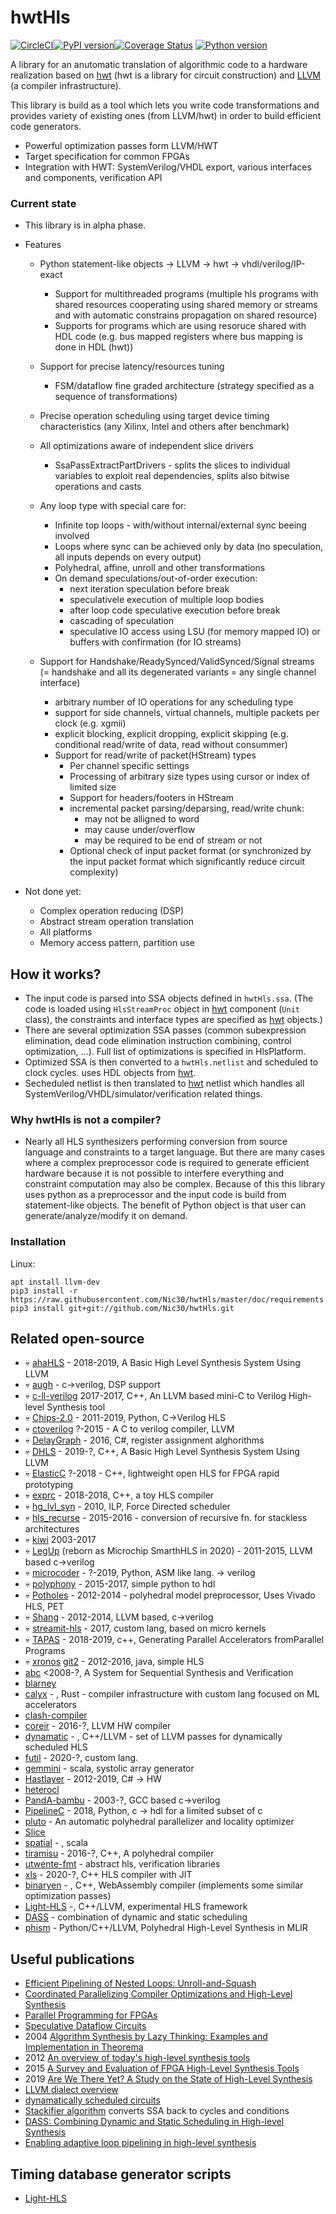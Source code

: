 # hwtHls

[![CircleCI](https://circleci.com/gh/Nic30/hwtHls/tree/master.svg?style=svg)](https://circleci.com/gh/Nic30/hwtHls/tree/master)[![PyPI version](https://badge.fury.io/py/hwtHls.svg)](http://badge.fury.io/py/hwtHls)[![Coverage Status](https://coveralls.io/repos/github/Nic30/hwtHls/badge.svg?branch=master)](https://coveralls.io/github/Nic30/hwtHls?branch=master)
[![Python version](https://img.shields.io/pypi/pyversions/hwtHls.svg)](https://img.shields.io/pypi/pyversions/hwtHls.svg)


A library for an anutomatic translation of algorithmic code to a hardware realization
based on [hwt](https://github.com/Nic30/hwt) (hwt is a library for circuit construction) and
[LLVM](https://llvm.org/) (a compiler infrastructure).

This library is build as a tool which lets you write code transformations
and provides variety of existing ones (from LLVM/hwt) in order to build efficient code generators.

* Powerful optimization passes form LLVM/HWT
* Target specification for common FPGAs
* Integration with HWT: SystemVerilog/VHDL export, various interfaces and components, verification API


### Current state

* This library is in alpha phase.

* Features
  * Python statement-like objects -> LLVM -> hwt -> vhdl/verilog/IP-exact
    * Support for multithreaded programs
      (multiple hls programs with shared resources cooperating using shared memory or streams and
       with automatic constrains propagation on shared resource)
    * Supports for programs which are using resoruce shared with HDL code
     (e.g. bus mapped registers where bus mapping is done in HDL (hwt))

  * Support for precise latency/resources tuning
    * FSM/dataflow fine graded architecture
     (strategy specified as a sequence of transformations)

  * Precise operation scheduling using target device timing characteristics (any Xilinx, Intel and others after benchmark)

  * All optimizations aware of independent slice drivers
    * SsaPassExtractPartDrivers - splits the slices to individual variables to exploit real dependencies, splits also bitwise operations and casts

  * Any loop type with special care for:
    * Infinite top loops - with/without internal/external sync beeing involved
    * Loops where sync can be achieved only by data (no speculation, all inputs depends on every output)
    * Polyhedral, affine, unroll and other transformations
    * On demand speculations/out-of-order execution:
        * next iteration speculation before break
        * speculativele execution of multiple loop bodies
        * after loop code speculative execution before break
        * cascading of speculation
        * speculative IO access using LSU (for memory mapped IO) or buffers with confirmation (for IO streams)

  * Support for Handshake/ReadySynced/ValidSynced/Signal streams
    (= handshake and all its degenerated variants = any single channel interface)
    * arbitrary number of IO operations for any scheduling type
    * support for side channels, virtual channels, multiple packets per clock
      (e.g. xgmii)
    * explicit blocking, explicit dropping, explicit skipping
      (e.g. conditional read/write of data, read without consummer)
    * Support for read/write of packet(HStream) types
      * Per channel specific settings
      * Processing of arbitrary size types using cursor or index of limited size
      * Support for headers/footers in HStream
      * incremental packet parsing/deparsing, read/write chunk:
        * may not be alligned to word
        * may cause under/overflow
        * may be required to be end of stream or not
      * Optional check of input packet format
        (or synchronized by the input packet format which significantly reduce circuit complexity)


* Not done yet:
  * Complex operation reducing (DSP)
  * Abstract stream operation translation
  * All platforms
  * Memory access pattern, partition use


## How it works?

* The input code is parsed into SSA objects defined in `hwtHls.ssa`.
  (The code is loaded using `HlsStreamProc` object in [hwt](https://github.com/Nic30/hwt) component (`Unit` class),
   the constraints and interface types are specified as [hwt](https://github.com/Nic30/hwt) objects.)
* There are several optimization SSA passes (common subexpression elimination, dead code elimination
  instruction combining, control optimization, ...). Full list of optimizations is specified in HlsPlatform.
* Optimized SSA is then converted to a `hwtHls.netlist` and scheduled to clock cycles.
  uses HDL objects from [hwt](https://github.com/Nic30/hwt).
* Secheduled netlist is then translated to [hwt](https://github.com/Nic30/hwt) netlist which handles all SystemVerilog/VHDL/simulator/verification related things.


### Why hwtHls is not a compiler?

* Nearly all HLS synthesizers performing conversion from source language and constraints to a target language.
  But there are many cases where a complex preprocessor code is required to generate efficient hardware because
  it is not possible to interfere everything and constraint computation may also be complex.
  Because of this this library uses python as a preprocessor and the input code is build from statement-like objects.
  The benefit of Python object is that user can generate/analyze/modify it on demand.


### Installation

Linux:
```
apt install llvm-dev
pip3 install -r https://raw.githubusercontent.com/Nic30/hwtHls/master/doc/requirements.txt
pip3 install git+git://github.com/Nic30/hwtHls.git
```



## Related open-source
* :skull: [ahaHLS](https://github.com/dillonhuff/ahaHLS) - 2018-2019, A Basic High Level Synthesis System Using LLVM
* :skull: [augh](http://tima.imag.fr/sls/research-projects/augh/) - c->verilog, DSP support
* :skull: [c-ll-verilog](https://github.com/sabbaghm/c-ll-verilog) 2017-2017, C++, An LLVM based mini-C to Verilog High-level Synthesis tool
* :skull: [Chips-2.0](https://github.com/dawsonjon/Chips-2.0) - 2011-2019, Python, C->Verilog HLS
* :skull: [ctoverilog](https://github.com/udif/ctoverilog) ?-2015 - A C to verilog compiler, LLVM
* :skull: [DelayGraph](https://github.com/ni/DelayGraph) - 2016, C#, register assignment alghorithms
* :skull: [DHLS](https://github.com/dillonhuff/DHLS) - 2019-?, C++, A Basic High Level Synthesis System Using LLVM
* :skull: [ElasticC](https://github.com/daveshah1/ElasticC)  ?-2018 - C++, lightweight open HLS for FPGA rapid prototyping
* :skull: [exprc](https://github.com/n-nez/exprc) - 2018-2018, C++, a toy HLS compiler
* :skull: [hg_lvl_syn](https://github.com/funningboy/hg_lvl_syn) - 2010, ILP, Force Directed scheduler
* :skull: [hls_recurse](https://github.com/m8pple/hls_recurse) - 2015-2016 - conversion of recursive fn. for stackless architectures
* :skull: [kiwi](https://www.cl.cam.ac.uk/~djg11/kiwi/) 2003-2017
* :skull: [LegUp](http://legup.eecg.utoronto.ca/) (reborn as Microchip SmarthHLS in 2020) - 2011-2015, LLVM based c->verilog
* :skull: [microcoder](https://github.com/ben-marshall/microcoder) - ?-2019, Python, ASM like lang. -> verilog
* :skull: [polyphony](https://github.com/ktok07b6/polyphony) - 2015-2017, simple python to hdl
* :skull: [Potholes](https://github.com/SamuelBayliss/Potholes) - 2012-2014 - polyhedral model preprocessor, Uses Vivado HLS, PET
* :skull: [Shang](https://github.com/etherzhhb/Shang) - 2012-2014, LLVM based, c->verilog
* :skull: [streamit-hls](https://github.com/stenzek/streamit-hls) - 2017, custom lang, based on micro kernels
* :skull: [TAPAS](https://github.com/sfu-arch/TAPAS) - 2018-2019, c++, Generating Parallel Accelerators fromParallel Programs
* :skull: [xronos](https://github.com/endrix/xronos) [git2](https://github.com/endrix/xronos) - 2012-2016, java, simple HLS
* [abc](https://people.eecs.berkeley.edu/~alanmi/abc/) <2008-?, A System for Sequential Synthesis and Verification
* [blarney](https://github.com/blarney-lang/blarney)
* [calyx](https://github.com/cucapra/calyx) - , Rust - compiler infrastructure with custom lang focused on ML accelerators
* [clash-compiler](https://github.com/clash-lang/clash-compiler)
* [coreir](https://github.com/rdaly525/coreir) - 2016-?, LLVM HW compiler
* [dynamatic](https://github.com/lana555/dynamatic) - , C++/LLVM - set of LLVM passes for dynamically scheduled HLS
* [futil](https://github.com/cucapra/futil) - 2020-?, custom lang.
* [gemmini](https://github.com/ucb-bar/gemmini) - scala, systolic array generator
* [Hastlayer](https://github.com/Lombiq/Hastlayer-SDK) - 2012-2019, C# -> HW
* [heterocl](https://awesomeopensource.com/project/cornell-zhang/heterocl)
* [PandA-bambu](http://panda.dei.polimi.it/?page_id=31) - 2003-?, GCC based c->verilog
* [PipelineC](https://github.com/JulianKemmerer/PipelineC) - 2018, Python, c -> hdl for a limited subset of c
* [pluto](https://github.com/bondhugula/pluto) -  An automatic polyhedral parallelizer and locality optimizer
* [Slice](https://github.com/sylefeb/Silice)
* [spatial](https://github.com/stanford-ppl/spatial)  - , scala
* [tiramisu](https://github.com/Tiramisu-Compiler/tiramisu) - 2016-?, C++, A polyhedral compiler
* [utwente-fmt](https://github.com/utwente-fmt) - abstract hls, verification libraries
* [xls](https://github.com/google/xls) - 2020-?, C++ HLS compiler with JIT
* [binaryen](https://github.com/WebAssembly/binaryen) - , C++, WebAssembly compiler (implements some similar optimization passes)
* [Light-HLS](https://github.com/zslwyuan/Light-HLS) -, C++/LLVM, experimental HLS framework
* [DASS](https://github.com/JianyiCheng/DSS) - combination of dynamic and static scheduling
* [phism](https://github.com/kumasento/phism) - Python/C++/LLVM, Polyhedral High-Level Synthesis in MLIR

## Useful publications
* [Efficient Pipelining of Nested Loops: Unroll-and-Squash](https://people.csail.mit.edu/saman/student_thesis/petkov-01.pdf)
* [Coordinated Parallelizing Compiler Optimizations and High-Level Synthesis](https://escholarship.org/uc/item/3421b3h6)
* [Parallel Programming for FPGAs](https://github.com/KastnerRG/pp4fpgas)
* [Speculative Dataflow Circuits](https://dl.acm.org/citation.cfm?id=3293914)
* 2004 [Algorithm Synthesis by Lazy Thinking: Examples and Implementation in Theorema](https://doi.org/10.1016/j.entcs.2003.12.027)
* 2012 [An overview of today's high-level synthesis tools](https://www.researchgate.net/publication/260432684_An_overview_of_today's_high-level_synthesis_tools)
* 2015 [A Survey and Evaluation of FPGA High-Level Synthesis Tools](https://ieeexplore.ieee.org/document/7368920)
* 2019 [Are We There Yet? A Study on the State of High-Level Synthesis](https://ieeexplore.ieee.org/document/8356004)
* [LLVM dialect overview](https://llvm.discourse.group/t/codegen-dialect-overview/2723)
* [dynamatically scheduled circuits](https://dynamatic.epfl.ch/)
* [Stackifier algorithm](https://medium.com/leaningtech/solving-the-structured-control-flow-problem-once-and-for-all-5123117b1ee2) converts SSA back to cycles and conditions
* [DASS: Combining Dynamic and Static Scheduling in High-level Synthesis](https://www.researchgate.net/publication/350081168_DASS_Combining_Dynamic_and_Static_Scheduling_in_High-level_Synthesis)
* [Enabling adaptive loop pipelining in high-level synthesis](https://doi.org/10.1109/ACSSC.2017.8335152)

## Timing database generator scripts

* [Light-HLS](https://github.com/zslwyuan/Light-HLS/blob/master/HLS_Lib_Generator/LibGen.py)
